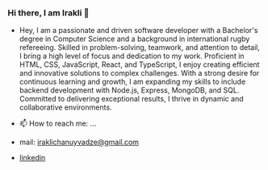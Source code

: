 ### Hi there, I am Irakli 👋

- Hey, I am a passionate and driven software developer with a Bachelor's degree in Computer Science and a background in international rugby refereeing. Skilled in problem-solving, teamwork, and attention to detail, I bring a high level of focus and dedication to my work. Proficient in HTML, CSS, JavaScript, React, and TypeScript, I enjoy creating efficient and innovative solutions to complex challenges. With a strong desire for continuous learning and growth, I am expanding my skills to include backend development with Node.js, Express, MongoDB, and SQL. Committed to delivering exceptional results, I thrive in dynamic and collaborative environments.

- 📫 How to reach me: ...

- mail: iraklichanuyvadze@gmail.com

- [linkedin](https://www.linkedin.com/in/iraklichano/)

<!--
**IrakliChanukvadze/IrakliChanukvadze** is a ✨ _special_ ✨ repository because its `README.md` (this file) appears on your GitHub profile.

Here are some ideas to get you started:

- 🔭 I’m currently working on ...

- 👯 I’m looking to collaborate on ...

-->
